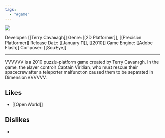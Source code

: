 ```yaml
---
tags:
  - "#game"
---
```

<img src="https://cdn2.steamgriddb.com/thumb/cda8323e7b825035a16cce8f275d665c.jpg">

Developer: [[Terry Cavanagh]]
Genre: [[2D Platformer]], [[Precision Platformer]]
Release Date: [[January 11]], [[2010]]
Game Engine: [[Adobe Flash]]
Composer: [[SoulEye]]

----

VVVVVV is a 2010 puzzle-platform game created by Terry Cavanagh. In the game, the player controls Captain Viridian, who must rescue their spacecrew after a teleporter malfunction caused them to be separated in Dimension VVVVVV.

## Likes
* [[Open World]]

## Dislikes
* 
  
